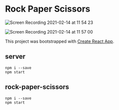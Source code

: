 # Rock Paper Scissors

![Screen Recording 2021-02-14 at 11 54 23](https://user-images.githubusercontent.com/36758965/107869634-cacbd980-6ec2-11eb-9e55-b57b99335f89.gif)

![Screen Recording 2021-02-14 at 11 57 00](https://user-images.githubusercontent.com/36758965/107869585-601a9e00-6ec2-11eb-9136-8ed2e8bff735.gif)

This project was bootstrapped with [Create React App](https://github.com/facebook/create-react-app).

## server

```shell
npm i --save
npm start
```

## rock-paper-scissors

```shell
npm i --save
npm start
```
